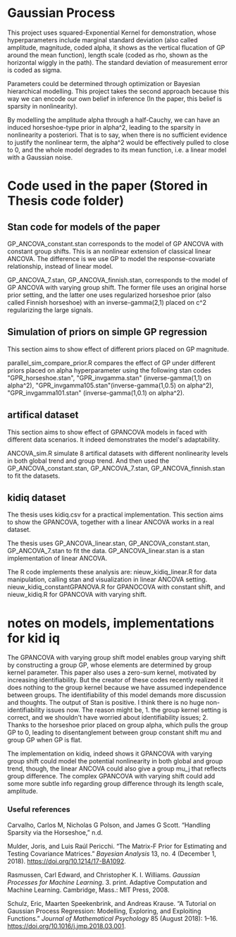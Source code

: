 # Gaussian Process

This project uses squared-Exponential Kernel for demonstration, whose hyperparameters include marginal standard deviation (also called amplitude, magnitude, coded alpha, it shows as the vertical flucation of GP around the mean function), length scale (coded as rho, shown as the horizontal wiggly in the path). The standard deviation of measurement error is coded as sigma.

Parameters could be determined through optimization or Bayesian hierarchical modelling. This project takes the second approach because this way we can encode our own belief in inference (In the paper, this belief is sparsity in nonlinearity).

By modelling the amplitude alpha through a half-Cauchy, we can have an induced horseshoe-type prior in alpha^2, leading to the sparsity in nonlinearity a posteriori. That is to say, when there is no sufficient evidence to justify the nonlinear term, the alpha^2 would be effectively pulled to close to 0, and the whole model degrades to its mean function, i.e. a linear model with a Gaussian noise.

# Code used in the paper (Stored in Thesis code folder)
## Stan code for models of the paper
GP_ANCOVA_constant.stan corresponds to the model of GP ANCOVA with constant group shifts. This is an nonlinear extension of classical linear ANCOVA. The difference is we use GP to model the response-covariate relationship, instead of linear model.

GP_ANCOVA_7.stan, GP_ANCOVA_finnish.stan, corresponds to the model of GP ANCOVA with varying group shift. The former file uses an original horse prior setting, and the latter one uses regularized horseshoe prior (also called Finnish horseshoe) with an inverse-gamma(2,1) placed on c^2 regularizing the large signals.

## Simulation of priors on simple GP regression
This section aims to show effect of different priors placed on GP magnitude.

parallel_sim_compare_prior.R compares the effect of GP under different priors placed on alpha hyperparameter using the following stan codes "GPR_horseshoe.stan", "GPR_invgamma.stan" (inverse-gamma(1,1) on alpha^2), "GPR_invgamma105.stan"(inverse-gamma(1,0.5) on alpha^2), "GPR_invgamma101.stan" (inverse-gamma(1,0.1) on alpha^2).

## artifical dataset 
This section aims to show effect of GPANCOVA models in faced with different data scenarios. It indeed demonstrates the model's adaptability.

ANCOVA_sim.R simulate 8 artifical datasets with different nonlinearity levels in both global trend and group trend. And then used the GP_ANCOVA_constant.stan, GP_ANCOVA_7.stan, GP_ANCOVA_finnish.stan to fit the datasets.

## kidiq dataset
The thesis uses kidiq.csv for a practical implementation. This section aims to show the GPANCOVA, together with a linear ANCOVA works in a real dataset.

The thesis uses GP_ANCOVA_linear.stan, GP_ANCOVA_constant.stan, GP_ANCOVA_7.stan to fit the data. GP_ANCOVA_linear.stan is a stan implementation of linear ANCOVA. 

The R code implements these analysis are: nieuw_kidiq_linear.R for data manipulation, calling stan and visualization in linear ANCOVA setting. nieuw_kidiq_constantGPANOVA.R for GPANOCOVA with constant shift, and nieuw_kidiq.R for GPANCOVA with varying shift.



# notes on models, implementations for kid iq
The GPANCOVA with varying group shift model enables group varying shift by constructing a group GP, whose elements are determined by group kernel parameter. This paper also uses a zero-sum kernel, motivated by increasing identifiability. But the creator of these codes recently realized it does nothing to the group kernel because we have assumed independence between groups. The identifiability of this model demands more discussion and thoughts. The output of Stan is positive. I think there is no huge non-identifiability issues now. The reason might be, 1. the group kernel setting is correct, and we shouldn't have worried about identifiability issues; 2. Thanks to the horseshoe prior placed on group alpha, which pulls the group GP to 0, leading to disentanglement between group constant shift mu and group GP when GP is flat. 

The implementation on kidiq, indeed shows it GPANCOVA with varying group shift could model the potential nonlinearity in both global and group trend, though, the linear ANCOVA could also give a group mu_j that reflects group difference. The complex GPANCOVA with varying shift could add some more subtle info regarding group difference through its length scale, amplitude. 


### Useful references

Carvalho, Carlos M, Nicholas G Polson, and James G Scott. “Handling Sparsity via the Horseshoe,” n.d.

Mulder, Joris, and Luis Raúl Pericchi. “The Matrix-F Prior for Estimating and Testing Covariance Matrices.” *Bayesian Analysis* 13, no. 4 (December 1, 2018). <https://doi.org/10.1214/17-BA1092>.

Rasmussen, Carl Edward, and Christopher K. I. Williams. *Gaussian Processes for Machine Learning*. 3. print. Adaptive Computation and Machine Learning. Cambridge, Mass.: MIT Press, 2008.

Schulz, Eric, Maarten Speekenbrink, and Andreas Krause. “A Tutorial on Gaussian Process Regression: Modelling, Exploring, and Exploiting Functions.” *Journal of Mathematical Psychology* 85 (August 2018): 1–16. <https://doi.org/10.1016/j.jmp.2018.03.001>.
